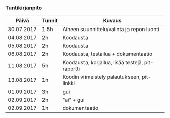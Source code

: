 ### Tuntikirjanpito
Päivä | Tunnit | Kuvaus
----- | ------ | ------
30.07.2017 | 1.5h | Aiheen suunnittelu/valinta ja repon luonti
04.08.2017 | 2h | Koodausta
05.08.2017 | 2h | Koodausta
06.08.2017 | 2h | Koodausta, testailua + dokumentaatio
11.08.2017 | 5h | Koodausta, korjailua, lisää testejä, pit-raportti
13.08.2017 | 1h | Koodin viimeistely palautukseen, pit-linkki
01.09.2017 | 3h | gui
02.09.2017 | 2h | "ai" + gui
02.09.2017 | 1h | dokumentaatio
